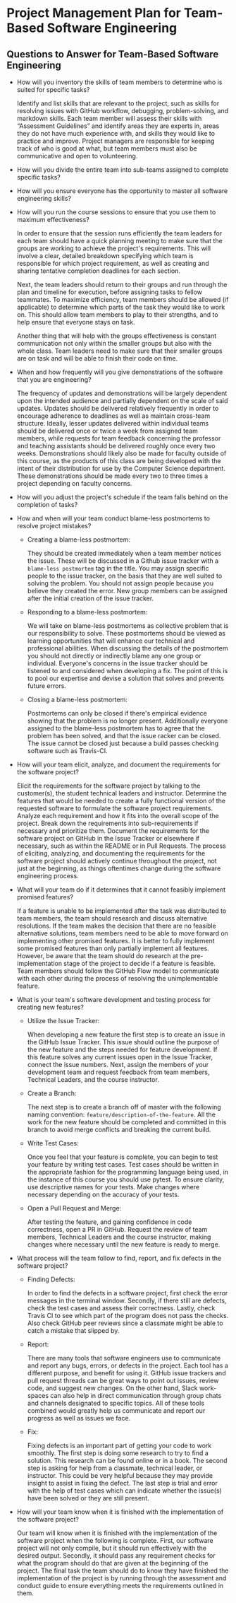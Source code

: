 # Project Management Plan for Team-Based Software Engineering

## Questions to Answer for Team-Based Software Engineering

- How will you inventory the skills of team members to determine who is
  suited for specific tasks?

  Identify and list skills that are relevant to the project, such as skills for
  resolving issues with GitHub workflow, debugging, problem-solving, and markdown
  skills. Each team member will assess their skills with “Assessment Guidelines”
  and identify areas they are experts in, areas they do not have much experience
  with, and skills they would like to practice and improve. Project managers are
  responsible for keeping track of who is good at what, but team members must
  also be communicative and open to volunteering.

- How will you divide the entire team into sub-teams assigned to complete
  specific tasks?

- How will you ensure everyone has the opportunity to master all software
  engineering skills?

- How will you run the course sessions to ensure that you use them
  to maximum effectiveness?

  In order to ensure that the session runs efficiently the team leaders for each
  team should have a quick planning meeting to make sure that the groups are
  working to achieve the project's requirements. This will involve a clear,
  detailed breakdown specifying which team is responsible for which project
  requirement, as well as creating and sharing tentative completion
  deadlines for each section.

  Next, the team leaders should return to their groups and run through the plan
  and timeline for execution, before assigning tasks to fellow teammates. To
  maximize efficiency, team members should be allowed (if applicable) to
  determine which parts of the task they would like to work on. This should
  allow team members to play to their strengths, and to help ensure that
  everyone stays on task.

  Another thing that will help with the groups effectiveness is constant
  communication not only within the smaller groups but also with the whole
  class. Team leaders need to make sure that their smaller groups are on task
  and will be able to finish their code on time.

- When and how frequently will you give demonstrations of the software that
  you are engineering?

  The frequency of updates and demonstrations will be largely dependent upon the
  intended audience and partially dependent on the scale of said updates.
  Updates should be delivered relatively frequently in order to encourage
  adherence to deadlines as well as maintain cross-team structure. Ideally,
  lesser updates delivered within individual teams should be delivered once or
  twice a week from assigned team members, while requests for team feedback
  concerning the professor and teaching assistants should be delivered roughly
  once every two weeks. Demonstrations should likely also be made for faculty
  outside of this course, as the products of this class are being developed with
  the intent of their distribution for use by the Computer Science department.
  These demonstrations should be made every two to three times a project depending
  on faculty concerns.

- How will you adjust the project's schedule if the team falls behind on the
  completion of tasks?

- How and when will your team conduct blame-less postmortems to resolve
  project mistakes?

  - Creating a blame-less postmortem:

    They should be created immediately when a team member notices the
    issue. These will be discussed in a Github issue tracker with a
    `blame-less postmortem` tag in the title. You may assign specific people to the
    issue tracker, on the basis that they are well suited to solving the problem.
    You should not assign people because you believe they created the error.
    New group members can be assigned after the initial creation of the issue tracker.

  - Responding to a blame-less postmortem:

    We will take on blame-less postmortems as collective problem that is our
    responsibility to solve. These postmortems should be viewed as learning opportunities
    that will enhance our technical and professional abilities. When discussing the
    details of the postmortem you should not directly or indirectly blame
    any one group or individual. Everyone's concerns in the issue tracker
    should be listened to and considered when developing a fix. The point
    of this is to pool our expertise and devise a solution that solves and
    prevents future errors.

  - Closing a blame-less postmortem:

    Postmortems can only be closed if there's empirical evidence showing that the
    problem is no longer present. Additionally everyone assigned to the blame-less
    postmortem has to agree that the problem has been solved, and that the issue
    racker can be closed. The issue cannot be closed just because a build passes
    checking software such as Travis-CI.

- How will your team elicit, analyze, and document the requirements for the
  software project?

  Elicit the requirements for the software project by talking to the customer(s),
  the student technical leaders and instructor. Determine the features that would
  be needed to create a fully functional version of the requested software to
  formulate the software project requirements. Analyze each requirement and how
  it fits into the overall scope of the project. Break down the requirements into
  sub-requirements if necessary and prioritize them. Document the requirements
  for the software project on GitHub in the Issue Tracker or elsewhere if
  necessary, such as within the README or in Pull Requests. The process of
  eliciting, analyzing, and documenting the requirements for the software project
  should actively continue throughout the project, not just at the beginning, as
  things oftentimes change during the software engineering process.

- What will your team do if it determines that it cannot feasibly implement
  promised features?

  If a feature is unable to be implemented after the task was distributed to team
   members, the team should research and discuss alternative resolutions. If the
   team makes the decision that there are no feasible alternative solutions, team
   members need to be able to move forward on implementing other promised features.
   It is better to fully implement some promised features than only partially
   implement all features. However, be aware that the team should do research at
   the pre-implementation stage of the project to decide if a feature is feasible.
   Team members should follow the GitHub Flow model to communicate with each other
   during the process of resolving the unimplementable feature.

- What is your team's software development and testing process for creating
  new features?

  - Utilize the Issue Tracker:

    When developing a new feature the first step is to create an issue in the
    GitHub Issue Tracker. This issue should outline the purpose of the new
    feature and the steps needed for feature development. If this feature solves
    any current issues open in the Issue Tracker, connect the issue numbers.
    Next, assign the members of your development team and request feedback
    from team members, Technical Leaders, and the course instructor.

  - Create a Branch:

    The next step is to create a branch off of master with the following naming
    convention: `feature/description-of-the-feature`. All the work for the new
    feature should be completed and committed in this branch to avoid
    merge conflicts and breaking the current build.

  - Write Test Cases:

    Once you feel that your feature is complete, you can begin to test your
    feature by writing test cases. Test cases should be written in the appropriate
    fashion for the programming language being used, in the instance of
    this course you should use pytest. To ensure clarity, use descriptive names
    for your tests. Make changes where necessary depending on the accuracy of
    your tests.

  - Open a Pull Request and Merge:

    After testing the feature, and gaining confidence in code correctness,
    open a PR in GitHub. Request the review of team members, Technical Leaders
    and the course instructor, making changes where necessary until the new
    feature is ready to merge.

- What process will the team follow to find, report, and fix defects in the
  software project?

  - Finding Defects:

    In order to find the defects in a software project,
    first check the error
    messages in the terminal window. Secondly, if there still are
    defects, check the test
    cases and assess their correctness. Lastly,
    check Travis CI to see which
    part of the program does not pass the checks. Also check GitHub peer
    reviews since a classmate might be able to catch a mistake that
    slipped by.

  - Report:

    There are many tools that software engineers
    use to communicate and report
    any bugs, errors, or defects in the project. Each tool has a different
    purpose, and benefit for using it. GitHub
    issue trackers and pull request
    threads can be great ways to point out issues,
    review code, and suggest
    new changes. On the other hand,
    Slack work-spaces can also help in direct
    communication through group chats and channels designated to specific
    topics. All of these tools combined
    would greatly help us communicate and
    report our progress as well as issues we face.

  - Fix:

    Fixing defects is an important part of getting your
    code to work smoothly. The first step is doing
    some research to try to find a solution. This
    research can be found online or in a book. The second step is
    asking for help from a classmate, technical
    leader, or instructor. This could be very helpful
    because they may provide insight to assist in fixing the defect.
    The last step is trial and error with
    the help of test cases which can indicate whether the issue(s) have been
    solved or they are still present.

- How will your team know when it is finished with the implementation of the
  software project?

  Our team will know when it is finished with the implementation of the software
  project when the following is complete. First, our software project will not
  only compile, but it should run effectively with the desired output. Secondly,
  it should pass any requirement checks for what the program should do that are
  given at the beginning of the project. The final task the team should do to
  know they have finished the implementation of the project is by running through
  the assessment and conduct guide to ensure everything meets the requirements
  outlined in them.

